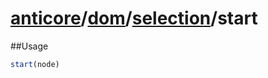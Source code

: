 # [anticore](../../../../../#reference)/[dom](../../#reference)/[selection](../#reference)/<a name="reference">start</a>

##Usage

```js
start(node)
```